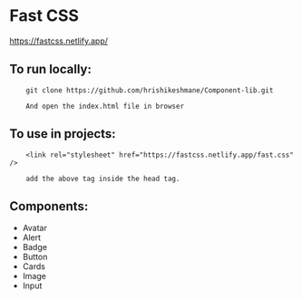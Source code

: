 # Fast CSS

https://fastcss.netlify.app/

## To run locally:

```
    git clone https://github.com/hrishikeshmane/Component-lib.git

    And open the index.html file in browser
```

## To use in projects:

```
    <link rel="stylesheet" href="https://fastcss.netlify.app/fast.css" />

    add the above tag inside the head tag.
```

## Components:

- Avatar
- Alert
- Badge
- Button
- Cards
- Image
- Input
